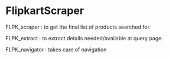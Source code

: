 # FlipkartScraper
FLPK_scraper  : to get the final list of products searched for.

FLPK_extract : to extract details needed/available at query page.

FLPK_navigator : takes care of navigation
